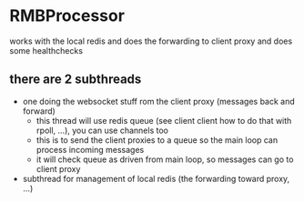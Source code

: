 # RMBProcessor

works with the local redis and does the forwarding to client proxy and does some healthchecks


## there are 2 subthreads

- one doing the websocket stuff rom the client proxy (messages back and forward)
   - this thread will use redis queue (see client client how to do that with rpoll, ...), you can use channels too
   - this is to send the client proxies to a queue so the main loop can process incoming messages
   - it will check queue as driven from main loop, so messages can go to client proxy
- subthread for management of local redis (the forwarding toward proxy, ...)

